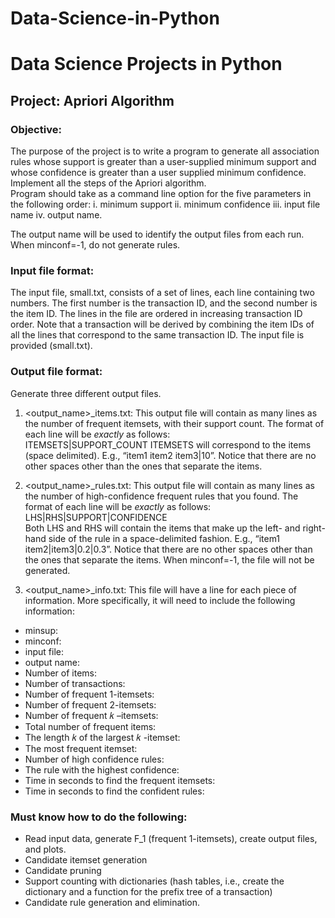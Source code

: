 # Data-Science-in-Python
# Data Science Projects in Python


## Project: Apriori Algorithm 
### Objective:  
The purpose of the project is to write a program to generate all association rules whose support is greater 
than a user-supplied minimum support and whose confidence is greater than a user supplied minimum 
confidence. Implement all the steps of the Apriori algorithm.  
Program should take as a command line option for the five parameters in the following order: 
i.  minimum support
ii. minimum confidence
iii. input file name
iv. output name. 

The output name will be used to identify the output files from each run. 
When minconf=-1, do not generate rules. 

### Input file format:
The input file, small.txt, consists of a set of lines, each line containing two numbers. The first number is the 
transaction ID, and the second number is the item ID. The lines in the file are ordered in increasing transaction 
ID order. Note that a transaction will be derived by combining the item IDs of all the lines that correspond to 
the same transaction ID. The input file is provided (small.txt).

### Output file format:
Generate three different output files.  
1. <output_name>_items.txt: This output file will contain as many lines as the number of frequent 
itemsets, with their support count. The format of each line will be *exactly* as follows:  
ITEMSETS|SUPPORT_COUNT 
ITEMSETS will correspond to the items (space delimited). E.g., “item1 item2 item3|10”. 
Notice that there are no other spaces other than the ones that separate the items. 

2. <output_name>_rules.txt: This output file will contain as many lines as the number of high-confidence 
frequent rules that you found. The format of each line will be *exactly* as follows:  
LHS|RHS|SUPPORT|CONFIDENCE  
Both LHS and RHS will contain the items that make up the left- and right-hand side of the rule in a 
space-delimited fashion. E.g., “item1 item2|item3|0.2|0.3”. Notice that there are no other 
spaces other than the ones that separate the items. When minconf=-1, the file will not be generated. 

3. <output_name>_info.txt: This file will have a line for each piece of information. More specifically, it 
will need to include the following information: 
- minsup: 
- minconf: 
- input file: 
- output name:
- Number of items: 
- Number of transactions: 
- Number of frequent 1-itemsets: 
- Number of frequent 2-itemsets: 
- Number of frequent 𝑘 –itemsets: 
- Total number of frequent items: 
- The length 𝑘 of the largest 𝑘 -itemset: 
- The most frequent itemset:  
- Number of high confidence rules: 
- The rule with the highest confidence: 
- Time in seconds to find the frequent itemsets:  
- Time in seconds to find the confident rules:


### Must know how to do the following: 
 - Read input data, generate F_1 (frequent 1-itemsets), create output files, and plots. 
 - Candidate itemset generation 
 - Candidate pruning 
 - Support counting with dictionaries (hash tables, i.e., create the dictionary and a function for the prefix tree of a transaction) 
 - Candidate rule generation and elimination.
